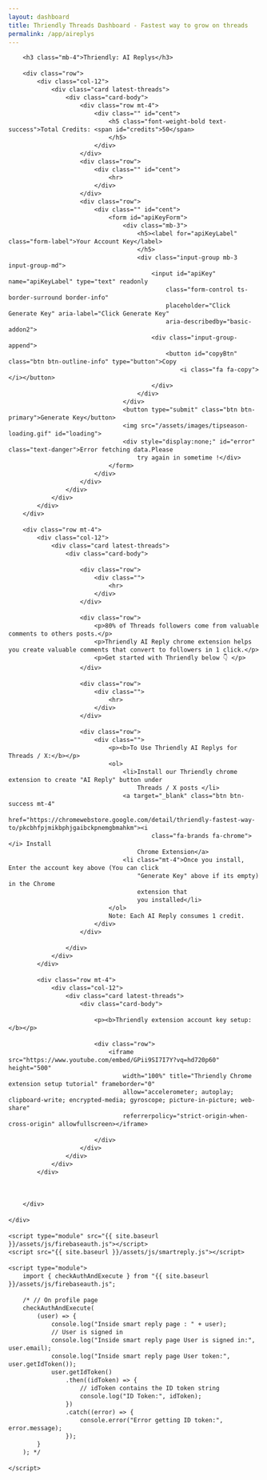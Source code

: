 ```yaml
---
layout: dashboard
title: Thriendly Threads Dashboard - Fastest way to grow on threads
permalink: /app/aireplys
---
```


<div id="content">
    <div class="container mt-4 col-md-6">

        <h3 class="mb-4">Thriendly: AI Replys</h3>

        <div class="row">
            <div class="col-12">
                <div class="card latest-threads">
                    <div class="card-body">
                        <div class="row mt-4">
                            <div class="" id="cent">
                                <h5 class="font-weight-bold text-success">Total Credits: <span id="credits">50</span>
                                </h5>
                            </div>
                        </div>
                        <div class="row">
                            <div class="" id="cent">
                                <hr>
                            </div>
                        </div>
                        <div class="row">
                            <div class="" id="cent">
                                <form id="apiKeyForm">
                                    <div class="mb-3">
                                        <h5><label for="apiKeyLabel" class="form-label">Your Account Key</label>
                                        </h5>
                                        <div class="input-group mb-3 input-group-md">
                                            <input id="apiKey" name="apiKeyLabel" type="text" readonly
                                                class="form-control ts-border-surround border-info"
                                                placeholder="Click Generate Key" aria-label="Click Generate Key"
                                                aria-describedby="basic-addon2">
                                            <div class="input-group-append">
                                                <button id="copyBtn" class="btn btn-outline-info" type="button">Copy
                                                    <i class="fa fa-copy"></i></button>
                                            </div>
                                        </div>
                                    </div>
                                    <button type="submit" class="btn btn-primary">Generate Key</button>
                                    <img src="/assets/images/tipseason-loading.gif" id="loading">
                                    <div style="display:none;" id="error" class="text-danger">Error fetching data.Please
                                        try again in sometime !</div>
                                </form>
                            </div>
                        </div>
                    </div>
                </div>
            </div>
        </div>

        <div class="row mt-4">
            <div class="col-12">
                <div class="card latest-threads">
                    <div class="card-body">

                        <div class="row">
                            <div class="">
                                <hr>
                            </div>
                        </div>

                        <div class="row">
                            <p>80% of Threads followers come from valuable comments to others posts.</p>
                            <p>Thriendly AI Reply chrome extension helps you create valuable comments that convert to followers in 1 click.</p>
                            <p>Get started with Thriendly below 👇 </p>
                        </div>

                        <div class="row">
                            <div class="">
                                <hr>
                            </div>
                        </div>

                        <div class="row">
                            <div class="">
                                <p><b>To Use Thriendly AI Replys for Threads / X:</b></p>
                                <ol>
                                    <li>Install our Thriendly chrome extension to create "AI Reply" button under
                                        Threads / X posts </li>
                                    <a target="_blank" class="btn btn-success mt-4"
                                        href="https://chromewebstore.google.com/detail/thriendly-fastest-way-to/pkcbhfpjmikbphjgaibckpnemgbmahkm"><i
                                            class="fa-brands fa-chrome"></i> Install
                                        Chrome Extension</a>
                                    <li class="mt-4">Once you install, Enter the account key above (You can click
                                        "Generate Key" above if its empty) in the Chrome
                                        extension that
                                        you installed</li>
                                </ol>
                                Note: Each AI Reply consumes 1 credit.
                            </div>
                        </div>

                    </div>
                </div>
            </div>

            <div class="row mt-4">
                <div class="col-12">
                    <div class="card latest-threads">
                        <div class="card-body">

                            <p><b>Thriendly extension account key setup:</b></p>

                            <div class="row">
                                <iframe src="https://www.youtube.com/embed/GPii9SI7I7Y?vq=hd720p60" height="500"
                                    width="100%" title="Thriendly Chrome extension setup tutorial" frameborder="0"
                                    allow="accelerometer; autoplay; clipboard-write; encrypted-media; gyroscope; picture-in-picture; web-share"
                                    referrerpolicy="strict-origin-when-cross-origin" allowfullscreen></iframe>

                            </div>
                        </div>
                    </div>
                </div>
            </div>



        </div>

    </div>

    <script type="module" src="{{ site.baseurl }}/assets/js/firebaseauth.js"></script>
    <script src="{{ site.baseurl }}/assets/js/smartreply.js"></script>

    <script type="module">
        import { checkAuthAndExecute } from "{{ site.baseurl }}/assets/js/firebaseauth.js";

        /* // On profile page
        checkAuthAndExecute(
            (user) => {
                console.log("Inside smart reply page : " + user);
                // User is signed in
                console.log("Inside smart reply page User is signed in:", user.email);
                console.log("Inside smart reply page User token:", user.getIdToken());
                user.getIdToken()
                    .then((idToken) => {
                        // idToken contains the ID token string
                        console.log("ID Token:", idToken);
                    })
                    .catch((error) => {
                        console.error("Error getting ID token:", error.message);
                    });
            }
        ); */

    </script>